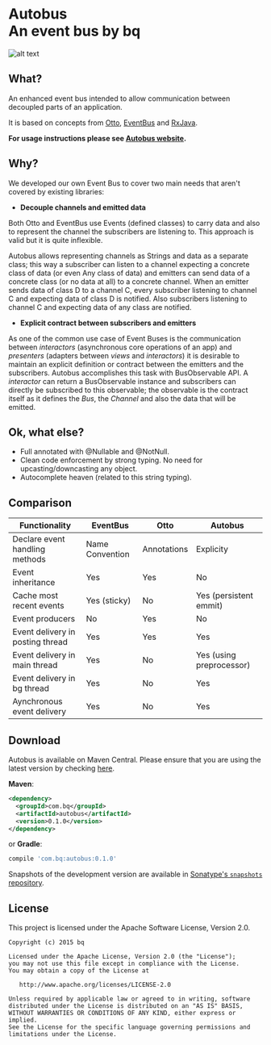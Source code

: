  __Autobus__ <br/>An event bus by __bq__
======================================

![alt text](https://raw.githubusercontent.com/bq/autobus/master/autobus_logo.png "Autobus logo")

What?
------------------------------
An enhanced event bus intended to allow communication between decoupled parts of an application.

It is based on concepts from [Otto][1], [EventBus][2] and [RxJava][3].

**For usage instructions please see [Autobus website][4].**


Why?
------------------------------
We developed our own Event Bus to cover two main needs that aren't covered by existing libraries:

* __Decouple channels and emitted data__

Both Otto and EventBus use Events (defined classes) to carry data and also to represent the channel the subscribers
are listening to. This approach is valid but it is quite inflexible. 

Autobus allows representing channels as Strings and
data as a separate class; this way a subscriber can listen to a channel expecting a concrete class of data (or even Any class
of data) and emitters can send data of a concrete class (or no data at all) to a concrete channel. When an emitter sends data of
class D to a channel C, every subscriber listening to channel C and expecting data of class D is notified. Also subscribers
listening to channel C and expecting data of any class are notified.

* __Explicit contract between subscribers and emitters__

As one of the common use case of Event Buses is the communication between _interactors_ (asynchronous core operations of an app) and _presenters_ (adapters between _views_ and _interactors_) it is desirable to maintain an explicit definition or contract between the emitters and the subscribers. Autobus accomplishes this task with BusObservable API. A _interactor_ can return a BusObservable instance and subscribers can directly be subscribed to this observable; the observable is the contract itself as it defines the _Bus_, the _Channel_ and also the data that will be emitted. 


Ok, what else?
------------------------------
* Full annotated with @Nullable and @NotNull.
* Clean code enforcement by strong typing. No need for upcasting/downcasting any object.
* Autocomplete heaven (related to this string typing).


Comparison
----------
| Functionality                   | EventBus        | Otto        | Autobus                           |
| --------------------------------|-----------------|-------------|---------------------------------- |
| Declare event handling methods  | Name Convention | Annotations | Explicity                         |
| Event inheritance               | Yes             | Yes         | No                                |
| Cache most recent events        | Yes (sticky)    | No          | Yes (persistent emmit)            |
| Event producers                 | No              | Yes         | No                                |
| Event delivery in posting thread| Yes             | Yes         | Yes                               |
| Event delivery in main thread   | Yes             | No          | Yes (using preprocessor)          |
| Event delivery in bg thread     | Yes             | No          | Yes                               |
| Aynchronous event delivery      | Yes             | No          | Yes                               |


Download
--------

Autobus is available on Maven Central. Please ensure that you are using the latest version by checking [here][5]. 

**Maven**:

```xml
<dependency>
  <groupId>com.bq</groupId>
  <artifactId>autobus</artifactId>
  <version>0.1.0</version>
</dependency>
```
or **Gradle**:
```groovy
compile 'com.bq:autobus:0.1.0'
```

Snapshots of the development version are available in [Sonatype's `snapshots` repository][snap].

License
-------
This project is licensed under the Apache Software License, Version 2.0.

    Copyright (c) 2015 bq

    Licensed under the Apache License, Version 2.0 (the "License");
    you may not use this file except in compliance with the License.
    You may obtain a copy of the License at

       http://www.apache.org/licenses/LICENSE-2.0

    Unless required by applicable law or agreed to in writing, software
    distributed under the License is distributed on an "AS IS" BASIS,
    WITHOUT WARRANTIES OR CONDITIONS OF ANY KIND, either express or implied.
    See the License for the specific language governing permissions and
    limitations under the License.


 [1]: http://square.github.com/otto/
 [2]: https://github.com/greenrobot/EventBus
 [3]: https://github.com/ReactiveX/RxJava
 [4]: http://opensource.bq.com/autobus/
 [5]: http://search.maven.org/#search%7Cga%7C1%7Cg%3A%22com.bq%22%20AND%20a%3A%22autobus%22
 [snap]: https://oss.sonatype.org/content/repositories/snapshots/
